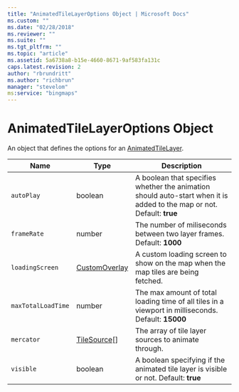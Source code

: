 ```yaml
---
title: "AnimatedTileLayerOptions Object | Microsoft Docs"
ms.custom: ""
ms.date: "02/28/2018"
ms.reviewer: ""
ms.suite: ""
ms.tgt_pltfrm: ""
ms.topic: "article"
ms.assetid: 5a6738a8-b15e-4660-8671-9af583fa131c
caps.latest.revision: 2
author: "rbrundritt"
ms.author: "richbrun"
manager: "stevelom"
ms:service: "bingmaps"
---
```

# AnimatedTileLayerOptions Object
An object that defines the options for an [AnimatedTileLayer](../v8-web-control/animatedtilelayer-class.md).

| Name             | Type           | Description                                                                                                            |
|------------------|----------------|------------------------------------------------------------------------------------------------------------------------|
| `autoPlay`         | boolean        | A boolean that specifies whether the animation should auto-start when it is added to the map or not. Default: **true** |
| `frameRate`        | number         | The number of miliseconds between two layer frames. Default: **1000**                                                      |
| `loadingScreen`    | [CustomOverlay](../v8-web-control/customoverlay-class.md)  | A custom loading screen to show on the map when the map tiles are being fetched.                                       |
| `maxTotalLoadTime` | number         | The max amount of total loading time of all tiles in a viewport in milliseconds. Default: **15000**                        |
| `mercator`         | [TileSource](../v8-web-control/tilesource-class.md)\[\] | The array of tile layer sources to animate through.                                                                    |
| `visible`          | boolean        | A boolean specifying if the animated tile layer is visible or not. Default: **true** |

